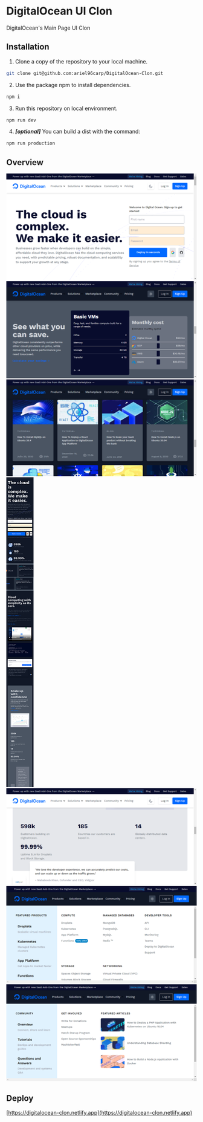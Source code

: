 # DigitalOcean UI Clon
DigitalOcean's Main Page UI Clon

## Installation
1. Clone a copy of the repository to your local machine.
```bash
git clone git@github.com:ariel96carp/DigitalOcean-Clon.git
```

2. Use the package npm to install dependencies.
```bash
npm i
```

3. Run this repository on local environment.
```bash
npm run dev
```

4. ***[optional]*** You can build a dist with the command:
```bash
npm run production
```

## Overview
![Overview](./img/localhost_3000_.png)
![Overview](./img/localhost_3000_%20(3).png)
![Overview](./img/localhost_3000_%20(4).png)
![Overview](./img/localhost_3000_(Samsung%20Galaxy%20S8%2B).png)
![Overview](./img/localhost_3000_%20(2).png)
![Overview](./img/localhost_3000_%20(6).png)
![Overview](./img/localhost_3000_%20(7).png)

## Deploy
[https://digitalocean-clon.netlify.app](https://digitalocean-clon.netlify.app)
